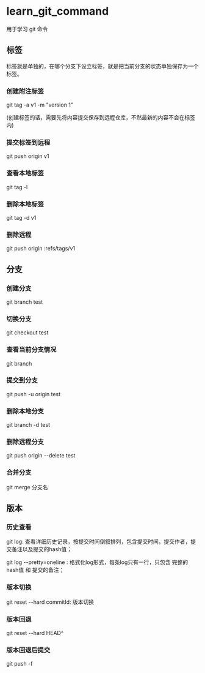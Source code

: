 # learn_git_command
用于学习 git 命令

## 标签
标签就是单独的，在哪个分支下设立标签，就是把当前分支的状态单独保存为一个标签。

### 创建附注标签
git tag -a v1 -m "version 1"

(创建标签的话，需要先将内容提交保存到远程仓库，不然最新的内容不会在标签内)

### 提交标签到远程
git push origin v1

### 查看本地标签
git tag -l

### 删除本地标签
git tag -d v1

### 删除远程
git push origin :refs/tags/v1


## 分支

### 创建分支
git branch test

### 切换分支
git checkout test

### 查看当前分支情况
git branch

### 提交到分支
git push -u origin test

### 删除本地分支
git branch -d test

### 删除远程分支
git push origin --delete test

### 合并分支
git merge 分支名

## 版本

### 历史查看

git log: 查看详细历史记录，按提交时间倒叙排列，包含提交时间，提交作者，提交备注以及提交的hash值；

git log --pretty=oneline : 格式化log形式，每条log只有一行，只包含 完整的hash值 和 提交的备注；


### 版本切换

git reset --hard commitId: 版本切换

### 版本回退

git reset --hard HEAD^

### 版本回退后提交

git push -f
